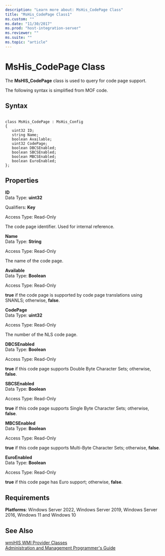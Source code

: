```yaml
---
description: "Learn more about: MsHis_CodePage Class"
title: "MsHis_CodePage Class1"
ms.custom: ""
ms.date: "11/30/2017"
ms.prod: "host-integration-server"
ms.reviewer: ""
ms.suite: ""
ms.topic: "article"
---
```

# MsHis_CodePage Class
The **MsHIS_CodePage** class is used to query for code page support.  
  
 The following syntax is simplified from MOF code.  
  
## Syntax  
  
```  
  
class MsHis_CodePage : MsHis_Config  
{  
   uint32 ID;  
   string Name;  
   boolean Available;  
   uint32 CodePage;  
   boolean DBCSEnabled;  
   boolean SBCSEnabled;  
   boolean MBCSEnabled;  
   boolean EuroEnabled;  
};  
```  
  
## Properties  
 **ID**  
 Data Type: **uint32**  
  
 Qualifiers: **Key**  
  
 Access Type: Read-Only  
  
 The code page identifier. Used for internal reference.  
  
 **Name**  
 Data Type: **String**  
  
 Access Type: Read-Only  
  
 The name of the code page.  
  
 **Available**  
 Data Type: **Boolean**  
  
 Access Type: Read-Only  
  
 **true** if the code page is supported by code page translations using SNANLS; otherwise, **false**.  
  
 **CodePage**  
 Data Type: **uint32**  
  
 Access Type: Read-Only  
  
 The number of the NLS code page.  
  
 **DBCSEnabled**  
 Data Type: **Boolean**  
  
 Access Type: Read-Only  
  
 **true** if this code page supports Double Byte Character Sets; otherwise, **false**.  
  
 **SBCSEnabled**  
 Data Type: **Boolean**  
  
 Access Type: Read-Only  
  
 **true** if this code page supports Single Byte Character Sets; otherwise, **false**.  
  
 **MBCSEnabled**  
 Data Type: **Boolean**  
  
 Access Type: Read-Only  
  
 **true** if this code page supports Multi-Byte Character Sets; otherwise, **false**.  
  
 **EuroEnabled**  
 Data Type: **Boolean**  
  
 Access Type: Read-Only  
  
 **true** if this code page has Euro support; otherwise, **false**.  
  
## Requirements  
 **Platforms**: Windows Server 2022, Windows Server 2019, Windows Server 2016, Windows 11 and Windows 10  
  
## See Also  
 [wmiHIS WMI Provider Classes](../core/wmihis-wmi-provider-classes1.md)   
 [Administration and Management Programmer's Guide](./administration-and-management-programmer-s-guide2.md)
